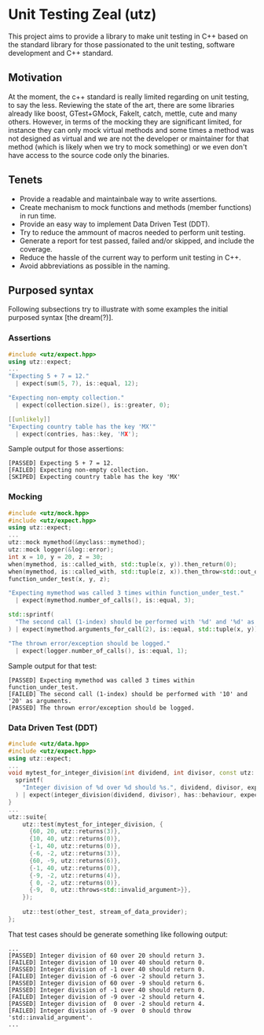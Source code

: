 # Unit Testing Zeal (utz)

This project aims to provide a library to make unit testing in C++ based on the standard library for those passionated to the unit testing, software development and C++ standard.

## Motivation
At the moment, the c++ standard is really limited regarding on unit testing, to say the less. Reviewing the state of the art, there are some libraries already like boost, GTest+GMock, FakeIt, catch, mettle, cute and many others. However, in terms of the mocking they are significant limited, for instance they can only mock virtual methods and some times a method was not designed as virtual and we are not the developer or maintainer for that method (which is likely when we try to mock something) or we even don't have access to the source code only the binaries.

## Tenets
* Provide a readable and maintainbale way to write assertions.
* Create mechanism to mock functions and methods (member functions) in run time.
* Provide an easy way to implement Data Driven Test (DDT).
* Try to reduce the ammount of macros needed to perform unit testing.
* Generate a report for test passed, failed and/or skipped, and include the coverage.
* Reduce the hassle of the current way to perform unit testing in C++.
* Avoid abbreviations as possible in the naming.

## Purposed syntax
Following subsections try to illustrate with some examples the initial purposed syntax \[the dream(?)\].

### Assertions
```C++
#include <utz/expect.hpp>
using utz::expect;
...
"Expecting 5 + 7 = 12."
  | expect(sum(5, 7), is::equal, 12);

"Expecting non-empty collection."
  | expect(collection.size(), is::greater, 0);

[[unlikely]]
"Expecting country table has the key 'MX'"
  | expect(contries, has::key, 'MX');
```
Sample output for those assertions:
```
[PASSED] Expecting 5 + 7 = 12.
[FAILED] Expecting non-empty collection.
[SKIPED] Expecting country table has the key 'MX'
```

### Mocking
```C++
#include <utz/mock.hpp>
#include <utz/expect.hpp>
using utz::expect;
...
utz::mock mymethod(&myclass::mymethod);
utz::mock logger(&log::error);
int x = 10, y = 20, z = 30;
when(mymethod, is::called_with, std::tuple(x, y)).then_return(0);
when(mymethod, is::called_with, std::tuple(z, x)).then_throw<std::out_of_range>();
function_under_test(x, y, z);

"Expecting mymethod was called 3 times within function_under_test."
  | expect(mymethod.number_of_calls(), is::equal, 3);

std::sprintf(
  "The second call (1-index) should be performed with '%d' and '%d' as arguments.", x, y
) | expect(mymethod.arguments_for_call(2), is::equal, std::tuple(x, y));

"The thrown error/exception should be logged."
  | expect(logger.number_of_calls(), is::equal, 1); 
```
Sample output for that test:
```
[PASSED] Expecting mymethod was called 3 times within function_under_test.
[FAILED] The second call (1-index) should be performed with '10' and '20' as arguments.
[PASSED] The thrown error/exception should be logged.
```

### Data Driven Test (DDT)
```C++
#include <utz/data.hpp>
#include <utz/expect.hpp>
using utz::expect;
...
void mytest_for_integer_division(int dividend, int divisor, const utz::behaviour& expected) {
  sprintf(
    "Integer division of %d over %d should %s.", dividend, divisor, expected.to_string()
  ) | expect(integer_division(dividend, divisor), has::behaviour, expected);
}
...
utz::suite{
    utz::test(mytest_for_integer_division, {
      {60, 20, utz::returns(3)},
      {10, 40, utz::returns(0)},
      {-1, 40, utz::returns(0)},
      {-6, -2, utz::returns(3)},
      {60, -9, utz::returns(6)},
      {-1, 40, utz::returns(0)},
      {-9, -2, utz::returns(4)},
      { 0, -2, utz::returns(0)},
      {-9,  0, utz::throws<std::invalid_argument>}},
    });
    
    utz::test(other_test, stream_of_data_provider);
};
```
That test cases should be generate something like following output:
```
...
[PASSED] Integer division of 60 over 20 should return 3.
[FAILED] Integer division of 10 over 40 should return 0.
[PASSED] Integer division of -1 over 40 should return 0.
[FAILED] Integer division of -6 over -2 should return 3.
[PASSED] Integer division of 60 over -9 should return 6.
[PASSED] Integer division of -1 over 40 should return 0.
[FAILED] Integer division of -9 over -2 should return 4.
[PASSED] Integer division of  0 over -2 should return 4.
[FAILED] Integer division of -9 over  0 should throw 'std::invalid_argument'.
...
```
